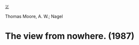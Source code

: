 [🇿](zotero://select/library/items/D8XIWFJU)

Thomas Moore, A. W.; Nagel
# The view from nowhere. (1987)

